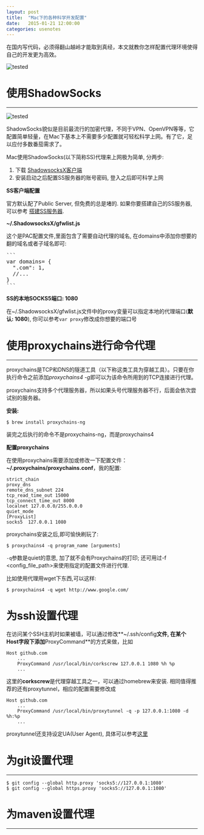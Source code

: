 ```yaml
---
layout: post
title:  "Mac下的各种科学开发配置"
date:   2015-01-21 12:00:00
categories: usenotes
---
```


在国内写代码，必须得翻山越岭才能取到真经，本文就教你怎样配置代理环境使得自己的开发更为高效。

![tested](https://img.shields.io/badge/本文所述方法在Mac_OS_X_10.10-通过了验证-brightgreen.svg)

# 使用ShadowSocks
---

![tested](https://img.shields.io/badge/推荐的ShadowSocksX版本:-2.6.2-0088ff.svg)

ShadowSocks貌似是目前最流行的加密代理，不同于VPN、OpenVPN等等，它配置简单轻量，在Mac下基本上不需要多少配置就可轻松科学上网。有了它，足以应付多数番茄需求了。

Mac使用ShadowSocks(以下简称SS)代理来上网极为简单, 分两步:

1. 下载 [ShadowsocksX客户端](https://sourceforge.net/projects/shadowsocksgui/)
2. 安装启动之后配置SS服务器的账号密码, 登入之后即可科学上网

**SS客户端配置**

官方默认配了Public Server, 但免费的总是堵的. 如果你要搭建自己的SS服务器, 可以参考 [搭建SS服务器]().

 **~/.ShadowsocksX/gfwlist.js**

这个是PAC配置文件,里面包含了需要自动代理的域名, 在domains中添加你想要的翻的域名或者子域名即可:

<pre>
```
var domains= {  
  "<domain-you-want-to-be-proxied>.com": 1,  
  //...  
}  
```
</pre>

**SS的本地SOCKS5端口: 1080**

在~/.ShadowsocksX/gfwlist.js文件中的proxy变量可以指定本地的代理端口(**默认: 1080**), 你可以参考`var proxy`修改成你想要的端口号

# 使用proxychains进行命令代理
---

proxychains是TCP和DNS的隧道工具（以下称这类工具为穿越工具）。只要在你执行命令之前添加*proxychains4 -g*即可以为该命令所用到的TCP连接进行代理。

proxychains支持多个代理服务器，所以如果头号代理服务器不行，后面会依次尝试别的服务器。

**安装:**

```
$ brew install proxychains-ng
```

装完之后执行的命令不是proxychains-ng，而是proxychains4


**配置proxychains**

在使用proxychains需要添加或修改一下配置文件：**~/.proxychains/proxychains.conf**，我的配置:

```
strict_chain
proxy_dns
remote_dns_subnet 224
tcp_read_time_out 15000
tcp_connect_time_out 8000
localnet 127.0.0.0/255.0.0.0
quiet_mode
[ProxyList]
socks5  127.0.0.1 1080
```

proxychains安装之后,即可愉快刷玩了:

```
$ proxychains4 -q program_name [arguments]
```

`-q`参数是quiet的意思, 加了就不会有Proxychains的打印; 还可用过-f <config_file_path>来使用指定的配置文件进行代理.

比如使用代理用wget下东西,可以这样:

```
$ proxychains4 -q wget http://www.google.com/
```

# 为ssh设置代理

在访问某个SSH主机时如果被墙，可以通过修改**~/.ssh/config**文件, 在某个Host字段下添加**ProxyCommand**的方式来做，比如

```
Host github.com
    ...
    ProxyCommand /usr/local/bin/corkscrew 127.0.0.1 1080 %h %p
    ...
```

这里的**corkscrew**是代理穿越工具之一，可以通过homebrew来安装. 相同值得推荐的还有proxytunnel，相应的配置需要修改成


```
Host github.com
    ...
    ProxyCommand /usr/local/bin/proxytunnel -q -p 127.0.0.1:1080 -d %h:%p
    ...
```

proxytunnel还支持设定UA(User Agent), 具体可以参考[这里](http://sun.hasenbraten.de/~frank/docs/proxytunnel.html)

# 为git设置代理
---

```
$ git config --global http.proxy 'socks5://127.0.0.1:1080'
$ git config --global https.proxy 'socks5://127.0.0.1:1080'
```

# 为maven设置代理
---

